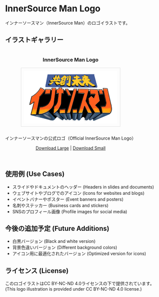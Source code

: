 # InnerSource Man Logo

インナーソースマン（InnerSource Man）のロゴイラストです。

## イラストギャラリー

<div style="display: flex; flex-wrap: wrap; gap: 20px;">
  <!-- インナーソースマンロゴ -->
  <div style="text-align: center; margin-bottom: 30px;">
    <h3>InnerSource Man Logo</h3>
    <img src="./innersource-man-logo-large.png" width="300px" style="border: 1px solid #ddd; padding: 10px; margin-bottom: 10px;"><br/>
    <p>インナーソースマンの公式ロゴ（Official InnerSource Man Logo）</p>
    <a href="./innersource-man-logo-large.png" download>Download Large</a> | 
    <a href="./innersource-man-logo-small.png" download>Download Small</a>
  </div>
</div>

## 使用例 (Use Cases)

- スライドやドキュメントのヘッダー (Headers in slides and documents)
- ウェブサイトやブログでのアイコン (Icons for websites and blogs)
- イベントバナーやポスター (Event banners and posters)
- 名刺やステッカー (Business cards and stickers)
- SNSのプロフィール画像 (Profile images for social media)

## 今後の追加予定 (Future Additions)

- 白黒バージョン (Black and white version)
- 背景色違いバージョン (Different background colors)
- アイコン用に最適化されたバージョン (Optimized version for icons)

## ライセンス (License)

このロゴイラストはCC BY-NC-ND 4.0ライセンスの下で提供されています。
(This logo illustration is provided under CC BY-NC-ND 4.0 license.)
